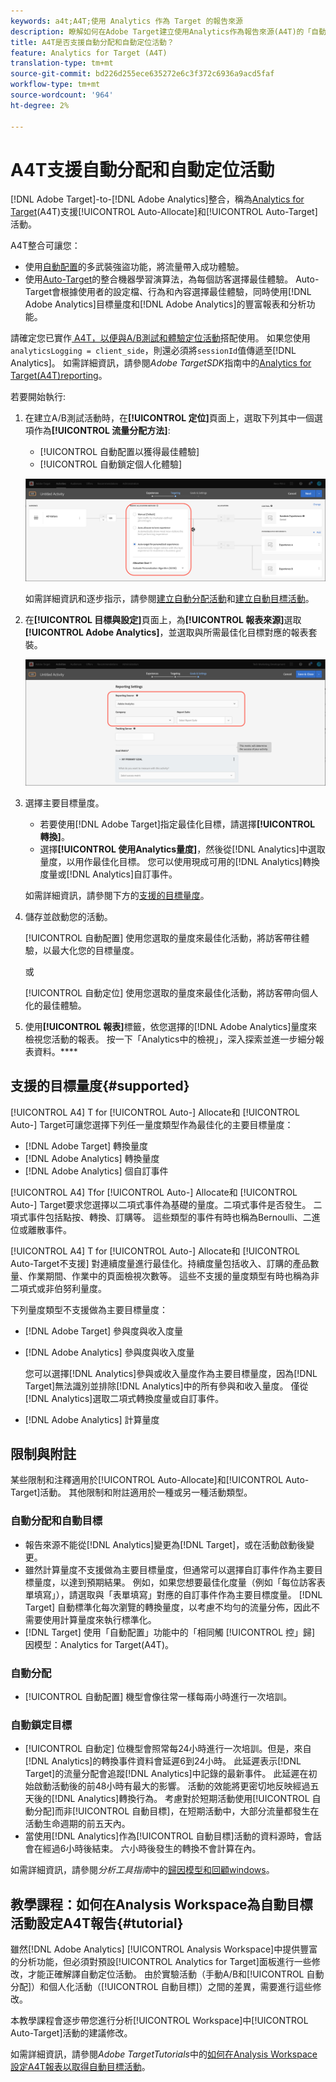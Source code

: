 ```yaml
---
keywords: a4t;A4T;使用 Analytics 作為 Target 的報告來源
description: 瞭解如何在Adobe Target建立使用Analytics作為報告來源(A4T)的「自動分配」和「自動目標」活動。
title: A4T是否支援自動分配和自動定位活動？
feature: Analytics for Target (A4T)
translation-type: tm+mt
source-git-commit: bd226d255ece635272e6c3f372c6936a9acd5faf
workflow-type: tm+mt
source-wordcount: '964'
ht-degree: 2%

---
```



# A4T支援自動分配和自動定位活動

[!DNL Adobe Target]-to-[!DNL Adobe Analytics]整合，稱為[Analytics for Target](/help/c-integrating-target-with-mac/a4t/a4t.md)(A4T)支援[!UICONTROL Auto-Allocate]和[!UICONTROL Auto-Target]活動。

A4T整合可讓您：

* 使用[自動配置](/help/c-activities/automated-traffic-allocation/automated-traffic-allocation.md)的多武裝強盜功能，將流量帶入成功體驗。
* 使用[Auto-Target](/help/c-activities/auto-target/auto-target-to-optimize.md)的整合機器學習演算法，為每個訪客選擇最佳體驗。 Auto-Target會根據使用者的設定檔、行為和內容選擇最佳體驗，同時使用[!DNL Adobe Analytics]目標量度和[!DNL Adobe Analytics]的豐富報表和分析功能。

請確定您已實作[ A4T，以便與A/B測試和體驗定位活動](/help/c-integrating-target-with-mac/a4t/a4timplementation.md)搭配使用。 如果您使用`analyticsLogging = client_side`，則還必須將`sessionId`值傳遞至[!DNL Analytics]。 如需詳細資訊，請參閱&#x200B;*Adobe TargetSDK*&#x200B;指南中的[Analytics for Target(A4T)reporting](https://adobetarget-sdks.gitbook.io/docs/integration-with-experience-cloud/analytics-for-target-a4t-reporting)。

若要開始執行:

1. 在建立A/B測試活動時，在&#x200B;**[!UICONTROL 定位]**&#x200B;頁面上，選取下列其中一個選項作為&#x200B;**[!UICONTROL 流量分配方法]**:

   * [!UICONTROL 自動配置以獲得最佳體驗]
   * [!UICONTROL 自動鎖定個人化體驗]

   ![流量分配方法選項：手動、自動分配和自動目標](/help/c-integrating-target-with-mac/a4t/assets/traffic-allocation-methods.png)

   如需詳細資訊和逐步指示，請參閱[建立自動分配活動](/help/c-activities/automated-traffic-allocation/create-auto-allocate-activity.md)和[建立自動目標活動](/help/c-activities/auto-target/create-auto-target.md)。

1. 在&#x200B;**[!UICONTROL 目標與設定]**&#x200B;頁面上，為&#x200B;**[!UICONTROL 報表來源]**&#x200B;選取&#x200B;**[!UICONTROL Adobe Analytics]**，並選取與所需最佳化目標對應的報表套裝。

   ![「目標與設定」頁面上的「報告來源」區段](/help/c-integrating-target-with-mac/a4t/assets/a4t-select.png)

1. 選擇主要目標量度。

   * 若要使用[!DNL Adobe Target]指定最佳化目標，請選擇&#x200B;**[!UICONTROL 轉換]**。
   * 選擇&#x200B;**[!UICONTROL 使用Analytics量度]**，然後從[!DNL Analytics]中選取量度，以用作最佳化目標。 您可以使用現成可用的[!DNL Analytics]轉換度量或[!DNL Analytics]自訂事件。

   如需詳細資訊，請參閱下方的[支援的目標量度](#supported)。

1. 儲存並啟動您的活動。

   [!UICONTROL 自動配置] 使用您選取的量度來最佳化活動，將訪客帶往體驗，以最大化您的目標量度。

   或

   [!UICONTROL 自動定位] 使用您選取的量度來最佳化活動，將訪客帶向個人化的最佳體驗。

1. 使用&#x200B;**[!UICONTROL 報表]**&#x200B;標籤，依您選擇的[!DNL Adobe Analytics]量度來檢視您活動的報表。 按一下「Analytics中的檢視」，深入探索並進一步細分報表資料。****

## 支援的目標量度{#supported}

[!UICONTROL A4] T for  [!UICONTROL Auto-] Allocate和 [!UICONTROL Auto-] Target可讓您選擇下列任一量度類型作為最佳化的主要目標量度：

* [!DNL Adobe Target] 轉換量度
* [!DNL Adobe Analytics] 轉換量度
* [!DNL Adobe Analytics] 個自訂事件

[!UICONTROL A4] Tfor  [!UICONTROL Auto-] Allocate和 [!UICONTROL Auto-] Target要求您選擇以二項式事件為基礎的量度。二項式事件是否發生。 二項式事件包括點按、轉換、訂購等。 這些類型的事件有時也稱為Bernoulli、二進位或離散事件。

[!UICONTROL A4] T for  [!UICONTROL Auto-] Allocate和 [!UICONTROL Auto-Target不支援] 對連續度量進行最佳化。持續度量包括收入、訂購的產品數量、作業期間、作業中的頁面檢視次數等。 這些不支援的量度類型有時也稱為非二項式或非伯努利量度。

下列量度類型不支援做為主要目標量度：

* [!DNL Adobe Target] 參與度與收入度量
* [!DNL Adobe Analytics] 參與度與收入度量

   您可以選擇[!DNL Analytics]參與或收入量度作為主要目標量度，因為[!DNL Target]無法識別並排除[!DNL Analytics]中的所有參與和收入量度。 僅從[!DNL Analytics]選取二項式轉換度量或自訂事件。

* [!DNL Adobe Analytics] 計算量度

## 限制與附註

某些限制和注釋適用於[!UICONTROL Auto-Allocate]和[!UICONTROL Auto-Target]活動。 其他限制和附註適用於一種或另一種活動類型。

### 自動分配和自動目標

* 報告來源不能從[!DNL Analytics]變更為[!DNL Target]，或在活動啟動後變更。
* 雖然計算量度不支援做為主要目標量度，但通常可以選擇自訂事件作為主要目標量度，以達到預期結果。 例如，如果您想要最佳化度量（例如「每位訪客表單填寫」），請選取與「表單填寫」對應的自訂事件作為主要目標度量。 [!DNL Target] 自動標準化每次瀏覽的轉換量度，以考慮不均勻的流量分佈，因此不需要使用計算量度來執行標準化。
* [!DNL Target] 使用「自動配置」功能中的「相同觸 [!UICONTROL 控」歸] 因模型：Analytics for Target(A4T)。

### 自動分配

* [!UICONTROL 自動配置] 機型會像往常一樣每兩小時進行一次培訓。

### 自動鎖定目標

* [!UICONTROL 自動定] 位機型會照常每24小時進行一次培訓。但是，來自[!DNL Analytics]的轉換事件資料會延遲6到24小時。 此延遲表示[!DNL Target]的流量分配會追蹤[!DNL Analytics]中記錄的最新事件。 此延遲在初始啟動活動後的前48小時有最大的影響。 活動的效能將更密切地反映經過五天後的[!DNL Analytics]轉換行為。 考慮對於短期活動使用[!UICONTROL 自動分配]而非[!UICONTROL 自動目標]，在短期活動中，大部分流量都發生在活動生命週期的前五天內。
* 當使用[!DNL Analytics]作為[!UICONTROL 自動目標]活動的資料源時，會話會在經過6小時後結束。 六小時後發生的轉換不會計算在內。

如需詳細資訊，請參閱&#x200B;*分析工具指南*&#x200B;中的[歸因模型和回顧windows](https://experienceleague.adobe.com/docs/analytics/analyze/analysis-workspace/attribution/models.html)。

## 教學課程：如何在Analysis Workspace為自動目標活動設定A4T報告{#tutorial}

雖然[!DNL Adobe Analytics] [!UICONTROL Analysis Workspace]中提供豐富的分析功能，但必須對預設[!UICONTROL  Analytics for Target]面板進行一些修改，才能正確解譯自動定位活動。 由於實驗活動（手動A/B和[!UICONTROL 自動分配]）和個人化活動（[!UICONTROL 自動目標]）之間的差異，需要進行這些修改。

本教學課程會逐步帶您進行分析[!UICONTROL Workspace]中[!UICONTROL Auto-Target]活動的建議修改。

如需詳細資訊，請參閱&#x200B;*Adobe TargetTutorials*&#x200B;中的[如何在Analysis Workspace設定A4T報表以取得自動目標活動](https://experienceleague.adobe.com/docs/target-learn/tutorials/integrations/set-up-a4t-reports-in-analysis-workspace-for-auto-target-activities.html)。